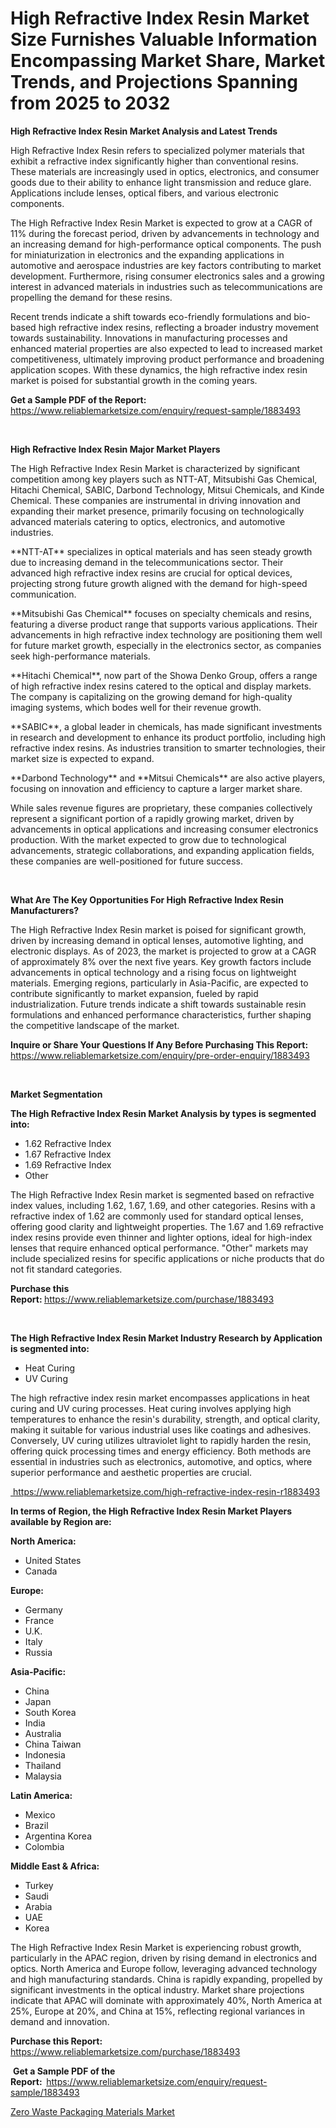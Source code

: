 <p><h1>High Refractive Index Resin Market Size Furnishes Valuable Information Encompassing Market Share, Market Trends, and Projections Spanning from 2025 to 2032</h1></p><p><strong>High Refractive Index Resin Market Analysis and Latest Trends</strong></p>
<p><p>High Refractive Index Resin refers to specialized polymer materials that exhibit a refractive index significantly higher than conventional resins. These materials are increasingly used in optics, electronics, and consumer goods due to their ability to enhance light transmission and reduce glare. Applications include lenses, optical fibers, and various electronic components.</p><p>The High Refractive Index Resin Market is expected to grow at a CAGR of 11% during the forecast period, driven by advancements in technology and an increasing demand for high-performance optical components. The push for miniaturization in electronics and the expanding applications in automotive and aerospace industries are key factors contributing to market development. Furthermore, rising consumer electronics sales and a growing interest in advanced materials in industries such as telecommunications are propelling the demand for these resins.</p><p>Recent trends indicate a shift towards eco-friendly formulations and bio-based high refractive index resins, reflecting a broader industry movement towards sustainability. Innovations in manufacturing processes and enhanced material properties are also expected to lead to increased market competitiveness, ultimately improving product performance and broadening application scopes. With these dynamics, the high refractive index resin market is poised for substantial growth in the coming years.</p></p>
<p><strong>Get a Sample PDF of the Report:&nbsp;</strong> <a href="https://www.reliablemarketsize.com/enquiry/request-sample/1883493?utm_campaign=2747&utm_medium=2&utm_source=Github&utm_content=ia&utm_term=02042025&utm_id=high-refractive-index-resin">https://www.reliablemarketsize.com/enquiry/request-sample/1883493</a></p>
<p>&nbsp;</p>
<p><strong>High Refractive Index Resin Major Market Players</strong></p>
<p><p>The High Refractive Index Resin Market is characterized by significant competition among key players such as NTT-AT, Mitsubishi Gas Chemical, Hitachi Chemical, SABIC, Darbond Technology, Mitsui Chemicals, and Kinde Chemical. These companies are instrumental in driving innovation and expanding their market presence, primarily focusing on technologically advanced materials catering to optics, electronics, and automotive industries.</p><p>**NTT-AT** specializes in optical materials and has seen steady growth due to increasing demand in the telecommunications sector. Their advanced high refractive index resins are crucial for optical devices, projecting strong future growth aligned with the demand for high-speed communication.</p><p>**Mitsubishi Gas Chemical** focuses on specialty chemicals and resins, featuring a diverse product range that supports various applications. Their advancements in high refractive index technology are positioning them well for future market growth, especially in the electronics sector, as companies seek high-performance materials.</p><p>**Hitachi Chemical**, now part of the Showa Denko Group, offers a range of high refractive index resins catered to the optical and display markets. The company is capitalizing on the growing demand for high-quality imaging systems, which bodes well for their revenue growth.</p><p>**SABIC**, a global leader in chemicals, has made significant investments in research and development to enhance its product portfolio, including high refractive index resins. As industries transition to smarter technologies, their market size is expected to expand.</p><p>**Darbond Technology** and **Mitsui Chemicals** are also active players, focusing on innovation and efficiency to capture a larger market share.</p><p>While sales revenue figures are proprietary, these companies collectively represent a significant portion of a rapidly growing market, driven by advancements in optical applications and increasing consumer electronics production. With the market expected to grow due to technological advancements, strategic collaborations, and expanding application fields, these companies are well-positioned for future success.</p></p>
<p>&nbsp;</p>
<p><strong>What Are The Key Opportunities For High Refractive Index Resin Manufacturers?</strong></p>
<p><p>The High Refractive Index Resin market is poised for significant growth, driven by increasing demand in optical lenses, automotive lighting, and electronic displays. As of 2023, the market is projected to grow at a CAGR of approximately 8% over the next five years. Key growth factors include advancements in optical technology and a rising focus on lightweight materials. Emerging regions, particularly in Asia-Pacific, are expected to contribute significantly to market expansion, fueled by rapid industrialization. Future trends indicate a shift towards sustainable resin formulations and enhanced performance characteristics, further shaping the competitive landscape of the market.</p></p>
<p><strong>Inquire or Share Your Questions If Any Before Purchasing This Report:</strong> <a href="https://www.reliablemarketsize.com/enquiry/pre-order-enquiry/1883493?utm_campaign=2747&utm_medium=2&utm_source=Github&utm_content=ia&utm_term=02042025&utm_id=high-refractive-index-resin">https://www.reliablemarketsize.com/enquiry/pre-order-enquiry/1883493</a></p>
<p>&nbsp;</p>
<p><strong>Market Segmentation</strong></p>
<p><strong>The High Refractive Index Resin Market Analysis by types is segmented into:</strong></p>
<p><ul><li>1.62 Refractive Index</li><li>1.67 Refractive Index</li><li>1.69 Refractive Index</li><li>Other</li></ul></p>
<p><p>The High Refractive Index Resin market is segmented based on refractive index values, including 1.62, 1.67, 1.69, and other categories. Resins with a refractive index of 1.62 are commonly used for standard optical lenses, offering good clarity and lightweight properties. The 1.67 and 1.69 refractive index resins provide even thinner and lighter options, ideal for high-index lenses that require enhanced optical performance. "Other" markets may include specialized resins for specific applications or niche products that do not fit standard categories.</p></p>
<p><strong>Purchase this Report:&nbsp;</strong><a href="https://www.reliablemarketsize.com/purchase/1883493?utm_campaign=2747&utm_medium=2&utm_source=Github&utm_content=ia&utm_term=02042025&utm_id=high-refractive-index-resin">https://www.reliablemarketsize.com/purchase/1883493</a></p>
<p>&nbsp;</p>
<p><strong>The High Refractive Index Resin Market Industry Research by Application is segmented into:</strong></p>
<p><ul><li>Heat Curing</li><li>UV Curing</li></ul></p>
<p><p>The high refractive index resin market encompasses applications in heat curing and UV curing processes. Heat curing involves applying high temperatures to enhance the resin's durability, strength, and optical clarity, making it suitable for various industrial uses like coatings and adhesives. Conversely, UV curing utilizes ultraviolet light to rapidly harden the resin, offering quick processing times and energy efficiency. Both methods are essential in industries such as electronics, automotive, and optics, where superior performance and aesthetic properties are crucial.</p></p>
<p><a href="https://www.reliablemarketsize.com/high-refractive-index-resin-r1883493?utm_campaign=2747&utm_medium=2&utm_source=Github&utm_content=ia&utm_term=02042025&utm_id=high-refractive-index-resin">&nbsp;https://www.reliablemarketsize.com/high-refractive-index-resin-r1883493</a></p>
<p><strong>In terms of Region, the High Refractive Index Resin Market Players available by Region are:</strong></p>
<p>
    <p> <strong> North America: </strong>
        <ul>
            <li>United States</li>
            <li>Canada</li>
        </ul>
        </p> 
    <p> <strong> Europe: </strong>
        <ul>
            <li>Germany</li>
            <li>France</li>
            <li>U.K.</li>
            <li>Italy</li>
            <li>Russia</li>
        </ul>
        </p> 
    <p> <strong> Asia-Pacific: </strong>
        <ul>
            <li>China</li>
            <li>Japan</li>
            <li>South Korea</li>
            <li>India</li>
            <li>Australia</li>
            <li>China Taiwan</li>
            <li>Indonesia</li>
            <li>Thailand</li>
            <li>Malaysia</li>
        </ul>
        </p> 
    <p> <strong> Latin America: </strong>
        <ul>
            <li>Mexico</li>
            <li>Brazil</li>
            <li>Argentina Korea</li>
            <li>Colombia</li>
        </ul>
        </p> 
    <p> <strong> Middle East & Africa: </strong>
        <ul>
            <li>Turkey</li>
            <li>Saudi</li>
            <li>Arabia</li>
            <li>UAE</li>
            <li>Korea</li>
        </ul>
    </p>
    </p>
<p><p>The High Refractive Index Resin Market is experiencing robust growth, particularly in the APAC region, driven by rising demand in electronics and optics. North America and Europe follow, leveraging advanced technology and high manufacturing standards. China is rapidly expanding, propelled by significant investments in the optical industry. Market share projections indicate that APAC will dominate with approximately 40%, North America at 25%, Europe at 20%, and China at 15%, reflecting regional variances in demand and innovation.</p></p>
<p><strong>Purchase this Report: </strong><a href="https://www.reliablemarketsize.com/purchase/1883493?utm_campaign=2747&utm_medium=2&utm_source=Github&utm_content=ia&utm_term=02042025&utm_id=high-refractive-index-resin">https://www.reliablemarketsize.com/purchase/1883493</a></p>
<p>&nbsp;<strong>Get a Sample PDF of the Report:&nbsp;&nbsp;</strong><a href="https://www.reliablemarketsize.com/enquiry/request-sample/1883493?utm_campaign=2747&utm_medium=2&utm_source=Github&utm_content=ia&utm_term=02042025&utm_id=high-refractive-index-resin">https://www.reliablemarketsize.com/enquiry/request-sample/1883493</a></p>
<p><strong></strong></p>
<p><p><a href="https://github.com/tselahiara/Market-Research-Report-List-1/blob/main/zero-waste-packaging-materials-market.md?utm_campaign=2747&utm_medium=2&utm_source=Github&utm_content=ia&utm_term=02042025&utm_id=high-refractive-index-resin">Zero Waste Packaging Materials Market</a></p></p>